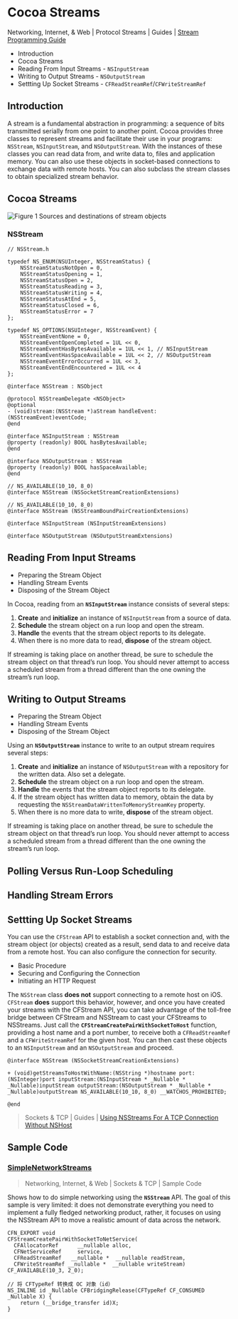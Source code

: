 <!--TOC-->

# Cocoa Streams
Networking, Internet, & Web | Protocol Streams | Guides | [Stream Programming Guide](https://developer.apple.com/library/content/documentation/Cocoa/Conceptual/Streams/Streams.html)  

- Introduction  
- Cocoa Streams  
- Reading From Input Streams - `NSInputStream`  
- Writing to Output Streams - `NSOutputStream`  
- Settting Up Socket Streams - `CFReadStreamRef`/`CFWriteStreamRef`  

## Introduction
A stream is a fundamental abstraction in programming: a sequence of bits transmitted serially from one point to another point. Cocoa provides three classes to represent streams and facilitate their use in your programs: `NSStream`, `NSInputStream`, and `NSOutputStream`. With the instances of these classes you can read data from, and write data to, files and application memory. You can also use these objects in socket-based connections to exchange data with remote hosts. You can also subclass the stream classes to obtain specialized stream behavior.

## Cocoa Streams

![Figure 1  Sources and destinations of stream objects](https://developer.apple.com/library/content/documentation/Cocoa/Conceptual/Streams/Articles/Art/stream_src_dest.gif)

### NSStream

```obj-c
// NSStream.h

typedef NS_ENUM(NSUInteger, NSStreamStatus) {
    NSStreamStatusNotOpen = 0,
    NSStreamStatusOpening = 1,
    NSStreamStatusOpen = 2,
    NSStreamStatusReading = 3,
    NSStreamStatusWriting = 4,
    NSStreamStatusAtEnd = 5,
    NSStreamStatusClosed = 6,
    NSStreamStatusError = 7
};

typedef NS_OPTIONS(NSUInteger, NSStreamEvent) {
    NSStreamEventNone = 0,
    NSStreamEventOpenCompleted = 1UL << 0,
    NSStreamEventHasBytesAvailable = 1UL << 1, // NSInputStream
    NSStreamEventHasSpaceAvailable = 1UL << 2, // NSOutputStream
    NSStreamEventErrorOccurred = 1UL << 3,
    NSStreamEventEndEncountered = 1UL << 4
};

@interface NSStream : NSObject

@protocol NSStreamDelegate <NSObject>
@optional
- (void)stream:(NSStream *)aStream handleEvent:(NSStreamEvent)eventCode;
@end

@interface NSInputStream : NSStream
@property (readonly) BOOL hasBytesAvailable;
@end

@interface NSOutputStream : NSStream
@property (readonly) BOOL hasSpaceAvailable;
@end

// NS_AVAILABLE(10_10, 8_0)
@interface NSStream (NSSocketStreamCreationExtensions)

// NS_AVAILABLE(10_10, 8_0)
@interface NSStream (NSStreamBoundPairCreationExtensions)

@interface NSInputStream (NSInputStreamExtensions)

@interface NSOutputStream (NSOutputStreamExtensions)

```

## Reading From Input Streams
- Preparing the Stream Object  
- Handling Stream Events  
- Disposing of the Stream Object  

In Cocoa, reading from an **`NSInputStream`** instance consists of several steps:

1. **Create** and **initialize** an instance of `NSInputStream` from a source of data.  
2. **Schedule** the stream object on a run loop and open the stream.  
3. **Handle** the events that the stream object reports to its delegate.  
4. When there is no more data to read, **dispose** of the stream object.  

If streaming is taking place on another thread, be sure to schedule the stream object on that thread’s run loop. You should never attempt to access a scheduled stream from a thread different than the one owning the stream’s run loop.

## Writing to Output Streams
- Preparing the Stream Object  
- Handling Stream Events  
- Disposing of the Stream Object  

Using an **`NSOutputStream`** instance to write to an output stream requires several steps:

1. **Create** and **initialize** an instance of `NSOutputStream` with a repository for the written data. Also set a delegate.  
2. **Schedule** the stream object on a run loop and open the stream.  
3. **Handle** the events that the stream object reports to its delegate.  
4. If the stream object has written data to memory, obtain the data by requesting the `NSStreamDataWrittenToMemoryStreamKey` property.  
5. When there is no more data to write, **dispose** of the stream object.  

If streaming is taking place on another thread, be sure to schedule the stream object on that thread’s run loop. You should never attempt to access a scheduled stream from a thread different than the one owning the stream’s run loop.

## Polling Versus Run-Loop Scheduling

## Handling Stream Errors

## Settting Up Socket Streams
You can use the `CFStream` API to establish a socket connection and, with the stream object (or objects) created as a result, send data to and receive data from a remote host. You can also configure the connection for security.

- Basic Procedure  
- Securing and Configuring the Connection  
- Initiating an HTTP Request  

The `NSStream` class **does not** support connecting to a remote host on iOS. `CFStream` **does** support this behavior, however, and once you have created your streams with the CFStream API, you can take advantage of the toll-free bridge between CFStream and NSStream to cast your CFStreams to NSStreams. Just call the **`CFStreamCreatePairWithSocketToHost`** function, providing a host name and a port number, to receive both a `CFReadStreamRef` and a `CFWriteStreamRef` for the given host. You can then cast these objects to an `NSInputStream` and an `NSOutputStream` and proceed.

```obj-c
@interface NSStream (NSSocketStreamCreationExtensions)

+ (void)getStreamsToHostWithName:(NSString *)hostname port:(NSInteger)port inputStream:(NSInputStream * _Nullable * _Nullable)inputStream outputStream:(NSOutputStream * _Nullable * _Nullable)outputStream NS_AVAILABLE(10_10, 8_0) __WATCHOS_PROHIBITED;

@end
```

> Sockets & TCP | Guides | [Using NSStreams For A TCP Connection Without NSHost](https://developer.apple.com/library/content/qa/qa1652/_index.html)  

## Sample Code
### [SimpleNetworkStreams](https://developer.apple.com/library/content/samplecode/SimpleNetworkStreams/Introduction/Intro.html)
> Networking, Internet, & Web | Sockets & TCP | Sample Code

Shows how to do simple networking using the **`NSStream`** API. The goal of this sample is very limited: it does not demonstrate everything you need to implement a fully fledged networking product, rather, it focuses on using the NSStream API to move a realistic amount of data across the network.

```
CFN_EXPORT void 
CFStreamCreatePairWithSocketToNetService(
  CFAllocatorRef      __nullable alloc,
  CFNetServiceRef     service,
  CFReadStreamRef   __nullable *  __nullable readStream,
  CFWriteStreamRef __nullable *  __nullable writeStream)           CF_AVAILABLE(10_3, 2_0);

// 将 CFTypeRef 转换成 OC 对象（id）
NS_INLINE id _Nullable CFBridgingRelease(CFTypeRef CF_CONSUMED _Nullable X) {
    return (__bridge_transfer id)X;
}
```
